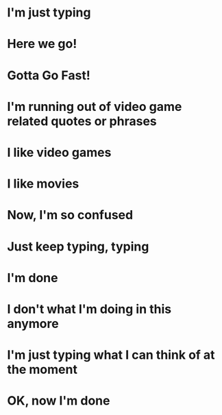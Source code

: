 # I'm just typing
# Here we go!
# Gotta Go Fast!
# I'm running out of video game related quotes or phrases
# I like video games
# I like movies
# Now, I'm so confused
# Just keep typing, typing
# I'm done
# I don't what I'm doing in this anymore
# I'm just typing what I can think of at the moment
# OK, now I'm done
